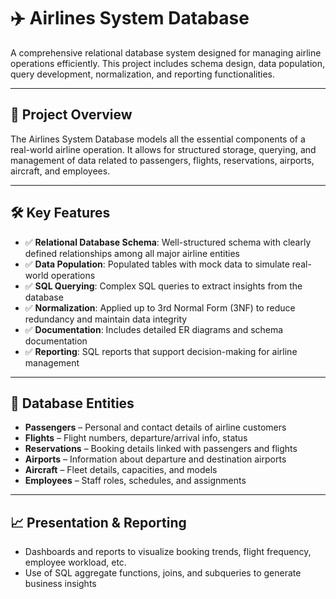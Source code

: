 # ✈️ Airlines System Database

A comprehensive relational database system designed for managing airline operations efficiently. This project includes schema design, data population, query development, normalization, and reporting functionalities.

---

## 📘 Project Overview

The Airlines System Database models all the essential components of a real-world airline operation. It allows for structured storage, querying, and management of data related to passengers, flights, reservations, airports, aircraft, and employees.

---

## 🛠️ Key Features

- ✅ **Relational Database Schema**: Well-structured schema with clearly defined relationships among all major airline entities  
- ✅ **Data Population**: Populated tables with mock data to simulate real-world operations  
- ✅ **SQL Querying**: Complex SQL queries to extract insights from the database  
- ✅ **Normalization**: Applied up to 3rd Normal Form (3NF) to reduce redundancy and maintain data integrity  
- ✅ **Documentation**: Includes detailed ER diagrams and schema documentation  
- ✅ **Reporting**: SQL reports that support decision-making for airline management  

---

## 🧱 Database Entities

- **Passengers** – Personal and contact details of airline customers  
- **Flights** – Flight numbers, departure/arrival info, status  
- **Reservations** – Booking details linked with passengers and flights  
- **Airports** – Information about departure and destination airports  
- **Aircraft** – Fleet details, capacities, and models  
- **Employees** – Staff roles, schedules, and assignments  

---

## 📈 Presentation & Reporting

- Dashboards and reports to visualize booking trends, flight frequency, employee workload, etc.  
- Use of SQL aggregate functions, joins, and subqueries to generate business insights  
